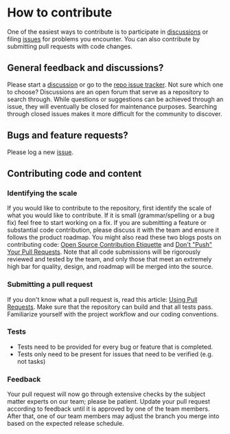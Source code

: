 # How to contribute

One of the easiest ways to contribute is to participate in [discussions](../../discussions) or filing [issues](../../issues) for problems you encounter. You can also contribute by submitting pull requests with code changes.

## General feedback and discussions?

Please start a [discussion](../../discussions) or go to the [repo issue tracker](../../issues). Not sure which one to choose? Discussions are an open forum that serve as a repository to search through. While questions or suggestions can be achieved through an issue, they will eventually be closed for maintenance purposes. Searching through closed issues makes it more difficult for the community to discover.

## Bugs and feature requests?

Please log a new [issue](../../issues).

## Contributing code and content

### Identifying the scale

If you would like to contribute to the repository, first identify the scale of what you would like to contribute. If it is small (grammar/spelling or a bug fix) feel free to start working on a fix. If you are submitting a feature or substantial code contribution, please discuss it with the team and ensure it follows the product roadmap. You might also read these two blogs posts on contributing code: [Open Source Contribution Etiquette](http://tirania.org/blog/archive/2010/Dec-31.html) and [Don't "Push" Your Pull Requests](https://www.igvita.com/2011/12/19/dont-push-your-pull-requests/). Note that all code submissions will be rigorously reviewed and tested by the team, and only those that meet an extremely high bar for quality, design, and roadmap will be merged into the source.

### Submitting a pull request

If you don't know what a pull request is, read this article: [Using Pull Requests](https://help.github.com/articles/using-pull-requests). Make sure that the repository can build and that all tests pass. Familiarize yourself with the project workflow and our coding conventions.

### Tests

-  Tests need to be provided for every bug or feature that is completed.
-  Tests only need to be present for issues that need to be verified (e.g. not tasks)

### Feedback

Your pull request will now go through extensive checks by the subject matter experts on our team; please be patient. Update your pull request according to feedback until it is approved by one of the team members. After that, one of our team members may adjust the branch you merge into based on the expected release schedule.